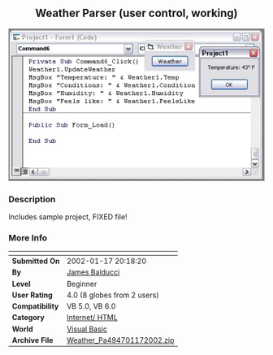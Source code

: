 ﻿<div align="center">

## Weather Parser \(user control, working\)

<img src="PIC2002117185707990.JPG">
</div>

### Description

Includes sample project, FIXED file!
 
### More Info
 


<span>             |<span>
---                |---
**Submitted On**   |2002-01-17 20:18:20
**By**             |[James Balducci](https://github.com/Planet-Source-Code/PSCIndex/blob/master/ByAuthor/james-balducci.md)
**Level**          |Beginner
**User Rating**    |4.0 (8 globes from 2 users)
**Compatibility**  |VB 5\.0, VB 6\.0
**Category**       |[Internet/ HTML](https://github.com/Planet-Source-Code/PSCIndex/blob/master/ByCategory/internet-html__1-34.md)
**World**          |[Visual Basic](https://github.com/Planet-Source-Code/PSCIndex/blob/master/ByWorld/visual-basic.md)
**Archive File**   |[Weather\_Pa494701172002\.zip](https://github.com/Planet-Source-Code/james-balducci-weather-parser-user-control-working__1-30906/archive/master.zip)








